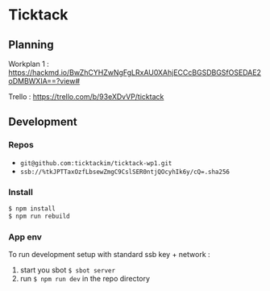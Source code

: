 # Ticktack

## Planning

Workplan 1 : https://hackmd.io/BwZhCYHZwNgFgLRxAU0XAhjECCcBGSDBGSfOSEDAE2oDMBWXIA==?view#

Trello : https://trello.com/b/93eXDvVP/ticktack


## Development

### Repos

- `git@github.com:ticktackim/ticktack-wp1.git`
- `ssb://%tkJPTTaxOzfLbsewZmgC9CslSER0ntjQOcyhIk6y/cQ=.sha256`

### Install

```bash
$ npm install
$ npm run rebuild
```

### App env

To run development setup with standard ssb key + network :

1. start you sbot `$ sbot server`
2. run `$ npm run dev` in the repo directory


